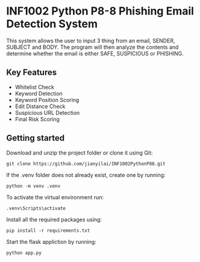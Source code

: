 # INF1002 Python P8-8 Phishing Email Detection System
This system allows the user to input 3 thing from an email, SENDER, SUBJECT and BODY. The program will then analyze the contents and determine whether the email is either SAFE, SUSPICIOUS or PHISHING.
## Key Features
- Whitelist Check
- Keyword Detection
- Keyword Position Scoring
- Edit Distance Check
- Suspicious URL Detection
- Final Risk Scoring
## Getting started
Download and unzip the project folder or clone it using Git:
```
git clone https://github.com/jianyilai/INF1002PythonP88.git
```
If the .venv folder does not already exist, create one by running:
```
python -m venv .venv
```
To activate the virtual environment run:
```
.venv\Scripts\activate
```
Install all the required packages using:
```
pip install -r requirements.txt
```
Start the flask appliction by running:
```
python app.py
```
